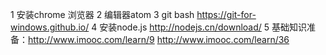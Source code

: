 1 安装chrome 浏览器
2 编辑器atom
3 git bash  https://git-for-windows.github.io/
4 安装node.js http://nodejs.cn/download/
5 基础知识准备：http://www.imooc.com/learn/9 
http://www.imooc.com/learn/36

